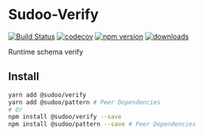 # Sudoo-Verify

[![Build Status](https://travis-ci.com/SudoDotDog/Sudoo-Verify.svg?branch=master)](https://travis-ci.com/SudoDotDog/Sudoo-Verify)
[![codecov](https://codecov.io/gh/SudoDotDog/Sudoo-Verify/branch/master/graph/badge.svg)](https://codecov.io/gh/SudoDotDog/Sudoo-Verify)
[![npm version](https://badge.fury.io/js/%40sudoo%2Fverify.svg)](https://badge.fury.io/js/%40sudoo%2Fverify)
[![downloads](https://img.shields.io/npm/dm/@sudoo/verify.svg)](https://www.npmjs.com/package/@sudoo/verify)

Runtime schema verify

## Install

```sh
yarn add @sudoo/verify
yarn add @sudoo/pattern # Peer Dependencies
# Or
npm install @sudoo/verify --save
npm install @sudoo/pattern --save # Peer Dependencies
```
